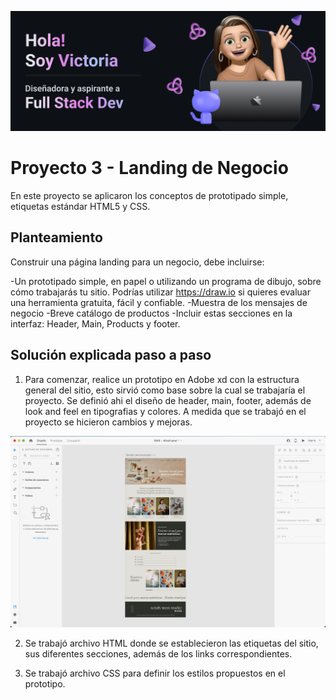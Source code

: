 ![Banner](Banner.png)

# Proyecto 3 - Landing de Negocio

En este proyecto se aplicaron los conceptos de prototipado simple, etiquetas estándar HTML5 y CSS. 

## Planteamiento

Construir una página landing para un negocio, debe incluirse:

-Un prototipado simple, en papel o utilizando un programa de dibujo, sobre cómo trabajarás tu sitio. Podrías utilizar https://draw.io si quieres evaluar una herramienta gratuita, fácil y confiable.
-Muestra de los mensajes de negocio
-Breve catálogo de productos
-Incluir estas secciones en la interfaz: Header, Main, Products y footer.

## Solución explicada paso a paso

1. Para comenzar, realice un prototipo en Adobe xd con la estructura general del sitio, esto sirvió como base sobre la cual se trabajaría el proyecto. Se definió ahi el diseño de header, main, footer, además de look and feel en tipografias y colores. A medida que se trabajó en el proyecto se hicieron cambios y mejoras.

![Wireframe](Wireframe.png)

2. Se trabajó archivo HTML donde se establecieron las etiquetas del sitio, sus diferentes secciones, además de los links correspondientes.

3. Se trabajó archivo CSS para definir los estilos propuestos en el prototipo.
